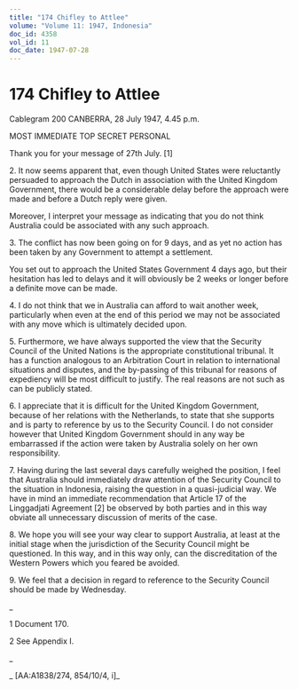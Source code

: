 ```yaml
---
title: "174 Chifley to Attlee"
volume: "Volume 11: 1947, Indonesia"
doc_id: 4358
vol_id: 11
doc_date: 1947-07-28
---
```


# 174 Chifley to Attlee

Cablegram 200 CANBERRA, 28 July 1947, 4.45 p.m.

MOST IMMEDIATE TOP SECRET PERSONAL

Thank you for your message of 27th July. [1]

2\. It now seems apparent that, even though United States were reluctantly persuaded to approach the Dutch in association with the United Kingdom Government, there would be a considerable delay before the approach were made and before a Dutch reply were given.

Moreover, I interpret your message as indicating that you do not think Australia could be associated with any such approach.

3\. The conflict has now been going on for 9 days, and as yet no action has been taken by any Government to attempt a settlement.

You set out to approach the United States Government 4 days ago, but their hesitation has led to delays and it will obviously be 2 weeks or longer before a definite move can be made.

4\. I do not think that we in Australia can afford to wait another week, particularly when even at the end of this period we may not be associated with any move which is ultimately decided upon.

5\. Furthermore, we have always supported the view that the Security Council of the United Nations is the appropriate constitutional tribunal. It has a function analogous to an Arbitration Court in relation to international situations and disputes, and the by-passing of this tribunal for reasons of expediency will be most difficult to justify. The real reasons are not such as can be publicly stated.

6\. I appreciate that it is difficult for the United Kingdom Government, because of her relations with the Netherlands, to state that she supports and is party to reference by us to the Security Council. I do not consider however that United Kingdom Government should in any way be embarrassed if the action were taken by Australia solely on her own responsibility.

7\. Having during the last several days carefully weighed the position, I feel that Australia should immediately draw attention of the Security Council to the situation in Indonesia, raising the question in a quasi-judicial way. We have in mind an immediate recommendation that Article 17 of the Linggadjati Agreement [2] be observed by both parties and in this way obviate all unnecessary discussion of merits of the case.

8\. We hope you will see your way clear to support Australia, at least at the initial stage when the jurisdiction of the Security Council might be questioned. In this way, and in this way only, can the discreditation of the Western Powers which you feared be avoided.

9\. We feel that a decision in regard to reference to the Security Council should be made by Wednesday.

_

1 Document 170.

2 See Appendix I.

_

_ [AA:A1838/274, 854/10/4, i]_

